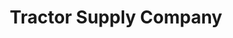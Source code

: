 ---
title: "Tractor Supply Company"
url: /sault-ste-marie/tractor-supply-company/
shop: Dorfladen
---